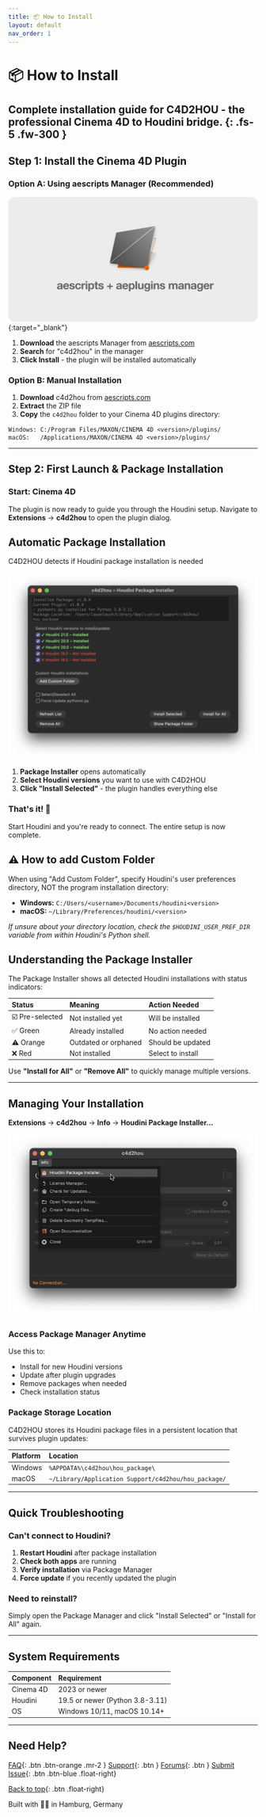```yaml
---
title: 📦 How to Install
layout: default
nav_order: 1
---
```


# 📦 How to Install

Complete installation guide for C4D2HOU - the professional Cinema 4D to Houdini bridge.
{: .fs-5 .fw-300 }
---

## Step 1: Install the Cinema 4D Plugin

### Option A: Using aescripts Manager (Recommended)

[![Alt text for broken image link](assets/img/aescripts_manager.png)](https://aescripts.com/learn/aescripts-aeplugins-manager-app/){:target="_blank"}

1. **Download** the aescripts Manager from [aescripts.com](https://aescripts.com/learn/aescripts-aeplugins-manager-app/)
2. **Search** for "c4d2hou" in the manager
3. **Click Install** - the plugin will be installed automatically

### Option B: Manual Installation

1. **Download** c4d2hou from [aescripts.com](https://aescripts.com/c4d2hou)
2. **Extract** the ZIP file
3. **Copy** the `c4d2hou` folder to your Cinema 4D plugins directory:

```
Windows: C:/Program Files/MAXON/CINEMA 4D <version>/plugins/
macOS:   /Applications/MAXON/CINEMA 4D <version>/plugins/
```

---

## Step 2: First Launch & Package Installation

### Start: Cinema 4D

The plugin is now ready to guide you through the Houdini setup. Navigate to **Extensions** → **c4d2hou** to open the plugin dialog.

## Automatic Package Installation

C4D2HOU detects if Houdini package installation is needed

![](assets/img/package_installer_dialog.png)

1. **Package Installer** opens automatically
2. **Select Houdini versions** you want to use with C4D2HOU
3. **Click "Install Selected"** - the plugin handles everything else

### That's it! 🎉

Start Houdini and you're ready to connect.
The entire setup is now complete.

## ⚠️ How to add Custom Folder
When using "Add Custom Folder", specify Houdini's user preferences directory, NOT the program installation directory:

- **Windows:** `C:/Users/<username>/Documents/houdini<version>`
- **macOS:** `~/Library/Preferences/houdini/<version>`

*If unsure about your directory location, check the `$HOUDINI_USER_PREF_DIR` variable from within Houdini's Python shell.*

## Understanding the Package Installer
The Package Installer shows all detected Houdini installations with status indicators:

| Status | Meaning | Action Needed |
|:-------|:--------|:--------------|
| ☑️ Pre-selected | Not installed yet | Will be installed |
| ✅ Green | Already installed | No action needed |
| ⚠️ Orange | Outdated or orphaned | Should be updated |
| ❌ Red | Not installed | Select to install |

Use **"Install for All"** or **"Remove All"** to quickly manage multiple versions.

---

## Managing Your Installation

**Extensions** → **c4d2hou** → **Info** → **Houdini Package Installer...**

![](assets/img/package_installer_submenu.png)

### Access Package Manager Anytime

Use this to:
- Install for new Houdini versions
- Update after plugin upgrades
- Remove packages when needed
- Check installation status

### Package Storage Location

C4D2HOU stores its Houdini package files in a persistent location that survives plugin updates:

| Platform | Location |
|:---------|:---------|
| Windows | `%APPDATA%\c4d2hou\hou_package\` |
| macOS | `~/Library/Application Support/c4d2hou/hou_package/` |

---

## Quick Troubleshooting

### Can't connect to Houdini?

1. **Restart Houdini** after package installation
2. **Check both apps** are running
3. **Verify installation** via Package Manager
4. **Force update** if you recently updated the plugin

### Need to reinstall?

Simply open the Package Manager and click "Install Selected" or "Install for All" again.

---

## System Requirements

| Component | Requirement |
|:----------|:------------|
| Cinema 4D | 2023 or newer |
| Houdini | 19.5 or newer (Python 3.8-3.11) |
| OS | Windows 10/11, macOS 10.14+ |

---

## Need Help?

[FAQ]({{site.baseurl}}/faq){: .btn .btn-orange .mr-2 }
[Support](mailto:support@aescripts.com){: .btn }
[Forums](https://aescripts.com/forums/){: .btn }
[Submit Issue](https://github.com/lasselauch/c4d2hou-docs/issues){: .btn .btn-blue .float-right}

[Back to top](#top){: .btn .float-right}

<div class="footer-info">
  <span class="connection-status">Built with 💙🧡 in Hamburg, Germany</span>
</div>

<link rel="stylesheet" href="{{ '/assets/css/general.css' | relative_url }}">